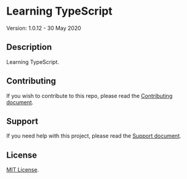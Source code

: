 # Learning TypeScript

Version: 1.0.12 - 30 May 2020

## Description

Learning TypeScript.

## Contributing

If you wish to contribute to this repo, please read the [Contributing document](.github/CONTRIBUTING.md).

## Support

If you need help with this project, please read the [Support document](.github/SUPPORT.md).

## License

[MIT License](LICENSE).

